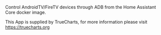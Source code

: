 Control AndroidTV/FireTV devices through ADB from the Home Assistant Core docker image.


This App is supplied by TrueCharts, for more information please visit https://truecharts.org
